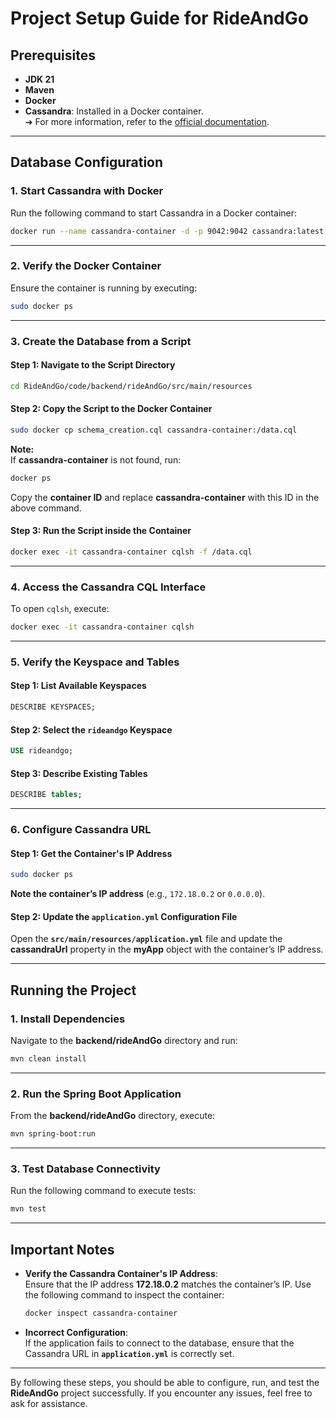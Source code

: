 # **Project Setup Guide for RideAndGo**

## **Prerequisites**  
- **JDK 21**  
- **Maven**  
- **Docker**  
- **Cassandra**: Installed in a Docker container.  
  ➔ For more information, refer to the [official documentation](https://cassandra.apache.org/_/quickstart.html).

---

## **Database Configuration**

### **1. Start Cassandra with Docker**  
Run the following command to start Cassandra in a Docker container:  
```bash
docker run --name cassandra-container -d -p 9042:9042 cassandra:latest
```

---

### **2. Verify the Docker Container**  
Ensure the container is running by executing:  
```bash
sudo docker ps
```

---

### **3. Create the Database from a Script**

#### **Step 1: Navigate to the Script Directory**
```bash
cd RideAndGo/code/backend/rideAndGo/src/main/resources
```

#### **Step 2: Copy the Script to the Docker Container**
```bash
sudo docker cp schema_creation.cql cassandra-container:/data.cql
```
**Note:**  
If **cassandra-container** is not found, run:  
```bash
docker ps
```
Copy the **container ID** and replace **cassandra-container** with this ID in the above command.

#### **Step 3: Run the Script inside the Container**
```bash
docker exec -it cassandra-container cqlsh -f /data.cql
```

---

### **4. Access the Cassandra CQL Interface**  
To open `cqlsh`, execute:  
```bash
docker exec -it cassandra-container cqlsh
```

---

### **5. Verify the Keyspace and Tables**

#### **Step 1: List Available Keyspaces**
```sql
DESCRIBE KEYSPACES;
```

#### **Step 2: Select the `rideandgo` Keyspace**
```sql
USE rideandgo;
```

#### **Step 3: Describe Existing Tables**
```sql
DESCRIBE tables;
```

---

### **6. Configure Cassandra URL**  

#### **Step 1: Get the Container's IP Address**
```bash
sudo docker ps
```
**Note the container’s IP address** (e.g., `172.18.0.2` or `0.0.0.0`).

#### **Step 2: Update the `application.yml` Configuration File**  
Open the **`src/main/resources/application.yml`** file and update the **cassandraUrl** property in the **myApp** object with the container’s IP address.

---

## **Running the Project**

### **1. Install Dependencies**  
Navigate to the **backend/rideAndGo** directory and run:  
```bash
mvn clean install
```

---

### **2. Run the Spring Boot Application**  
From the **backend/rideAndGo** directory, execute:  
```bash
mvn spring-boot:run
```

---

### **3. Test Database Connectivity**  
Run the following command to execute tests:  
```bash
mvn test
```

---

## **Important Notes**  
- **Verify the Cassandra Container's IP Address**:  
  Ensure that the IP address **172.18.0.2** matches the container’s IP. Use the following command to inspect the container:  
  ```bash
  docker inspect cassandra-container
  ```

- **Incorrect Configuration**:  
  If the application fails to connect to the database, ensure that the Cassandra URL in **`application.yml`** is correctly set.

---

By following these steps, you should be able to configure, run, and test the **RideAndGo** project successfully. If you encounter any issues, feel free to ask for assistance.